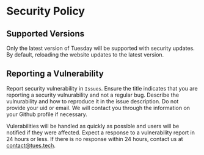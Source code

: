 # Security Policy

## Supported Versions

Only the latest version of Tuesday will be supported with security updates. By default, reloading the website updates to the latest version.

## Reporting a Vulnerability

Report security vulnerability in `Issues`.
Ensure the title indicates that you are reporting a security vulnurability and not a regular bug.
Describe the vulnurability and how to reproduce it in the issue description. Do not provide your uid or email.
We will contact you through the information on your Github profile if necessary.

Vulerabilities will be handled as quickly as possible and users will be notified if they were affected.
Expect a response to a vulnerability report in 24 hours or less. If there is no response within 24 hours, contact us at contact@tues.tech.
